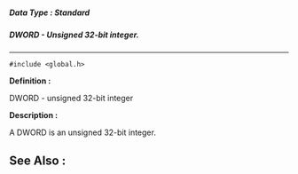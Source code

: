 ##### Data Type : Standard
##### DWORD - Unsigned 32-bit integer.
---
```
#include <global.h>
```

**Definition :**

DWORD - unsigned 32-bit integer

**Description :**

A DWORD is an unsigned 32-bit integer.


**See Also :**
---
